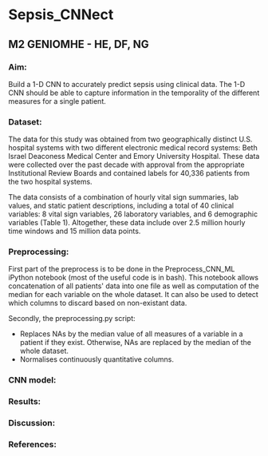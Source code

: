# Sepsis_CNNect
## M2 GENIOMHE - HE, DF, NG

### Aim:
Build a 1-D CNN to accurately predict sepsis using clinical data.
The 1-D CNN should be able to capture information in the temporality of the different measures for a single patient.

### Dataset:
The data for this study was obtained from two geographically distinct U.S. hospital systems with two different electronic medical record systems: Beth Israel Deaconess Medical Center and Emory University Hospital. These data were collected over the past decade with approval from the appropriate Institutional Review Boards and contained labels for 40,336 patients from the two hospital systems.

The data consists of a combination of hourly vital sign summaries, lab values, and static patient descriptions, including a total of 40 clinical variables: 8 vital sign variables, 26 laboratory variables, and 6 demographic variables (Table 1). Altogether, these data include over 2.5 million hourly time windows and 15 million data points.

### Preprocessing:
First part of the preprocess is to be done in the Preprocess_CNN_ML iPython notebook (most of the useful code is in bash).
This notebook allows concatenation of all patients' data into one file as well as computation of the median for each variable on the whole dataset.
It can also be used to detect which columns to discard based on non-existant data.

Secondly, the preprocessing.py script:
- Replaces NAs by the median value of all measures of a variable in a patient if they exist. Otherwise, NAs are replaced by the median of the whole dataset.
- Normalises continuously quantitative columns.

### CNN model:

### Results:

### Discussion:

### References:
